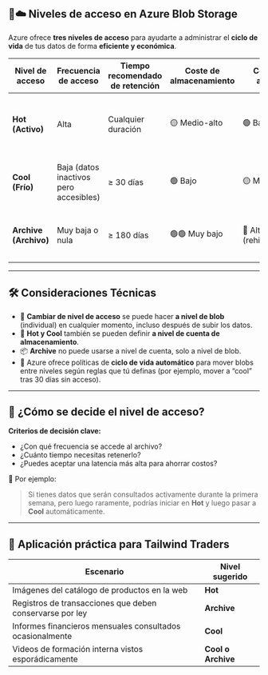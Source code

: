 
## 🧊☁️ **Niveles de acceso en Azure Blob Storage**

Azure ofrece **tres niveles de acceso** para ayudarte a administrar el **ciclo de vida** de tus datos de forma **eficiente y económica**.

| Nivel de acceso | Frecuencia de acceso       | Tiempo recomendado de retención | Coste de almacenamiento | Coste de acceso | Ejemplos                                |
|------------------|-----------------------------|-----------------------------------|---------------------------|------------------|------------------------------------------|
| **Hot (Activo)**   | Alta                         | Cualquier duración                 | 🟡 Medio-alto             | 🟢 Bajo           | Imágenes de sitios web, archivos de uso frecuente. |
| **Cool (Frío)**    | Baja (datos inactivos pero accesibles) | ≥ 30 días                     | 🟢 Bajo                   | 🟡 Medio          | Facturas de clientes, registros recientes. |
| **Archive (Archivo)** | Muy baja o nula               | ≥ 180 días                        | 🟢🟢 Muy bajo              | 🔴 Alto (rehidratación) | Copias de seguridad, históricos, datos legales. |

---

## 🛠️ Consideraciones Técnicas

- 🔁 **Cambiar de nivel de acceso** se puede hacer **a nivel de blob** (individual) en cualquier momento, incluso después de subir los datos.
- 🧾 **Hot y Cool** también se pueden definir **a nivel de cuenta de almacenamiento**.
- 📦 **Archive** no puede usarse a nivel de cuenta, solo a nivel de blob.
- 🧩 Azure ofrece políticas de **ciclo de vida automático** para mover blobs entre niveles según reglas que tú definas (por ejemplo, mover a “cool” tras 30 días sin acceso).

---

## 🔁 ¿Cómo se decide el nivel de acceso?

**Criterios de decisión clave:**

- ¿Con qué frecuencia se accede al archivo?
- ¿Cuánto tiempo necesitas retenerlo?
- ¿Puedes aceptar una latencia más alta para ahorrar costos?

📌 Por ejemplo:
> Si tienes datos que serán consultados activamente durante la primera semana, pero luego raramente, podrías iniciar en **Hot** y luego pasar a **Cool** automáticamente.

---

## 🧠 Aplicación práctica para Tailwind Traders

| Escenario                                                   | Nivel sugerido     |
|-------------------------------------------------------------|---------------------|
| Imágenes del catálogo de productos en la web                | **Hot**             |
| Registros de transacciones que deben conservarse por ley    | **Archive**         |
| Informes financieros mensuales consultados ocasionalmente   | **Cool**            |
| Videos de formación interna vistos esporádicamente          | **Cool o Archive**  |

